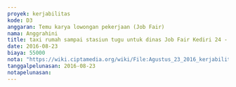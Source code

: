 ```yaml
---
proyek: kerjabilitas
kode: D3
anggaran: Temu karya lowongan pekerjaan (Job Fair)
nama: Anggrahini
title: taxi rumah sampai stasiun tugu untuk dinas Job Fair Kediri 24 - 25 Agustus 2016
date: 2016-08-23
biaya: 55000
nota: "https://wiki.ciptamedia.org/wiki/File:Agustus_23_2016_kerjabilitas_D3_taxi_rumah_stasiun_tugu_inok.jpg"
tanggalpelunasan: 2016-08-23
notapelunasan:
---
```

